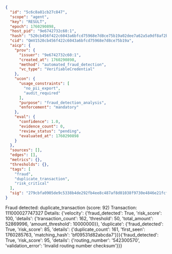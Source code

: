```json
{
  "id": "5c6c8a81cb27c847",
  "scope": "agent",
  "key": "RESULT",
  "epoch": 1760290898,
  "host_pid": "9e6742732c60:1",
  "hash": "520cb456f422c6043a6bfcd75968e7d8ce75b19a02dee7a62a5a9df8af2b43b8",
  "cid": "QmV1520cb456f422c6043a6bfcd75968e7d8ce75b19a",
  "aicp": {
    "prov": {
      "issuer": "9e6742732c60:1",
      "created_at": 1760290898,
      "method": "automated_fraud_detection",
      "vc_type": "VerifiableCredential"
    },
    "ucon": {
      "usage_constraints": [
        "no_pii_export",
        "audit_required"
      ],
      "purpose": "fraud_detection_analysis",
      "enforcement": "mandatory"
    },
    "eval": {
      "confidence": 1.0,
      "evidence_count": 0,
      "review_status": "pending",
      "evaluated_at": 1760290898
    }
  },
  "sources": [],
  "edges": [],
  "metrics": {},
  "thresholds": {},
  "tags": [
    "fraud",
    "duplicate_transaction",
    "risk_critical"
  ],
  "sig": "279cbfa0905de9c5338b4de292fb4ee8c487af8d01038f9730e4846e21fcf6f4"
}
```

Fraud detected: duplicate_transaction (score: 92)
Transaction: 111000027747327
Details: {'velocity': {'fraud_detected': True, 'risk_score': 100, 'details': {'transaction_count': 162, 'threshold': 50, 'total_amount': 52869996, 'amount_threshold': 10000000}}, 'duplicate': {'fraud_detected': True, 'risk_score': 85, 'details': {'duplicate_count': 161, 'first_seen': 1760285763, 'matching_hash': 'bf09531d82abcda7'}}}{'fraud_detected': True, 'risk_score': 95, 'details': {'routing_number': '542300570', 'validation_error': 'Invalid routing number checksum'}}}